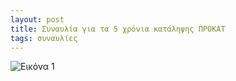```yaml
---
layout: post
title: Συναυλία για τα 5 χρόνια κατάληψης ΠΡΟΚΑΤ
tags: συναυλίες
---
```


![Εικόνα 1](https://chief.github.io/public/images/lives/25-05-2012.jpg)
